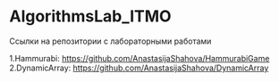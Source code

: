 # AlgorithmsLab_ITMO

Ссылки на репозитории с лабораторными работами

1.Hammurabi: https://github.com/AnastasijaShahova/HammurabiGame   
2.DynamicArray: https://github.com/AnastasijaShahova/DynamicArray  


